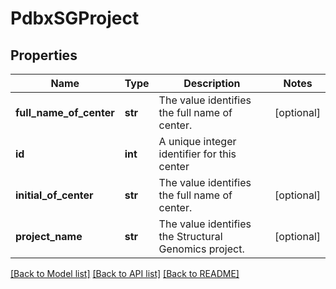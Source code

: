 # PdbxSGProject

## Properties
Name | Type | Description | Notes
------------ | ------------- | ------------- | -------------
**full_name_of_center** | **str** | The value identifies the full name of center. | [optional] 
**id** | **int** | A unique integer identifier for this center | 
**initial_of_center** | **str** | The value identifies the full name of center. | [optional] 
**project_name** | **str** | The value identifies the Structural Genomics project. | [optional] 

[[Back to Model list]](../README.md#documentation-for-models) [[Back to API list]](../README.md#documentation-for-api-endpoints) [[Back to README]](../README.md)

